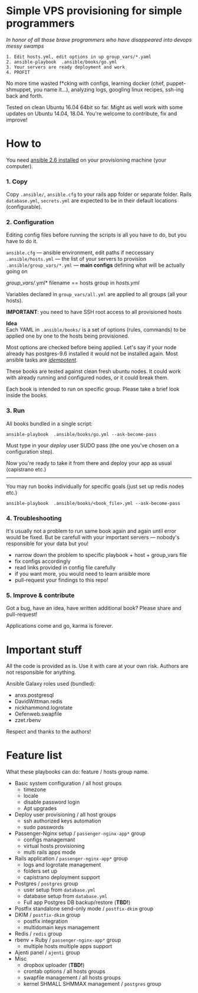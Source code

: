 # Simple VPS provisioning for simple programmers

*In honor of all those brave programmers who have disappeared into devops messy swamps*
 
```
1. Edit hosts.yml, edit options in up group_vars/*.yaml
2. ansible-playbook  .ansible/books/go.yml
3. Your servers are ready deployment and work
4. PROFIT
```

No more time wasted f\*cking with configs, learning docker (chef, puppet-shmuppet, you name it...), 
analyzing logs, googling linux recipes, ssh-ing back and forth.   

Tested on clean Ubuntu 16.04 64bit so far. Might as well work with some updates on Ubuntu 14.04, 18.04. 
You're welcome to contribute, fix and improve!

# How to

You need [ansible 2.6 installed](https://docs.ansible.com/ansible/latest/installation_guide/intro_installation.html) on your provisioning machine (your computer).

### 1. Copy 

Copy `.ansible/`, `ansible.cfg` to your rails app folder or separate folder. Rails `database.yml`, `secrets.yml` are expected to be in their default locations (configurable). 

### 2. Configuration

Editing config files before running the scripts is all you have to do, but you have to do it.  

`ansible.cfg` — ansible environment, edit paths if neccessary  
`.ansible/hosts.yml` — the list of your servers to provision
`.ansible/group_vars/*.yml` — **main configs** defining what will be actually going on

*group_vars/*.yml* filename == hosts group in *hosts.yml*

Variables declared in `group_vars/all.yml` are applied to all groups (all your hosts).

**IMPORTANT**:  you need to have SSH root access to all provisioned hosts 

**Idea**  
Each YAML in `.ansible/books/` is a set of options (rules, commands) to be applied one by one to the hosts being provisioned.

Most options are checked before being applied. Let's say if your node already has postgres-9.6 installed it would not be installed again. Most ansible tasks are [*idempotent*](https://docs.ansible.com/ansible/latest/reference_appendices/glossary.html). 

These books are tested against clean fresh ubuntu nodes. It could work with already running and configured nodes, or it could break them.

Each book is intended to run on specific group. Please take a brief look inside the books.

### 3. Run

All books bundled in a single script:

```
ansible-playbook  .ansible/books/go.yml --ask-become-pass
```

Must type in your *deploy* user SUDO pass (the one you've chosen on a configuration step).

Now you're ready to take it from there and deploy your app as usual (capistrano etc.)

---

You may run books individually for specific goals (just set up redis nodes etc.)

```
ansible-playbook  .ansible/books/<book_file>.yml --ask-become-pass
```
 
### 4. Troubleshooting

It's usually not a problem to run same book again and again until error would be fixed. 
But be carefull with your important servers — nobody's responsible for your data but you!

* narrow down the problem to specific playbook + host + group_vars file
* fix configs accordingly
* read links provided in config file carefully
* if you want more, you would need to learn ansible more
* pull-request your findings to this repo!

### 5. Improve & contribute

Got a bug, have an idea, have written additional book? Please share and pull-request! 

Applications come and go, karma is forever.


# Important stuff

All the code is provided as is. Use it with care at your own risk. Authors are not responsible for anything. 

Ansible Galaxy roles used (bundled):
 
- anxs.postgresql 
- DavidWittman.redis 
- nickhammond.logrotate
- Oefenweb.swapfile
- zzet.rbenv

Respect and thanks to the authors!  

# Feature list

What these playbooks can do: feature / hosts group name.

* Basic system configuration / all host groups
  - timezone
  - locale
  - disable password login
  - Apt upgrades
* Deploy user provisioning / all host groups
  - ssh authorized keys automation
  - sudo passwords
* Passenger-Nginx setup / `passenger-nginx-app*` group
  - configs managemant
  - virtual hosts provisioning
  - multi rails apps mode
* Rails application / `passenger-nginx-app*` group
  - logs and logrotate management
  - folders set up
  - capistrano deployment support
* Postgres / `postgres` group
  - user setup from `database.yml`
  - database setup from `database.yml`
  - Full app Postgres DB backup/restore (**TBD!**) 
* Postfix standalone send-only mode / `postfix-dkim` group 
* DKIM / `postfix-dkim` group
  - postfix integration
  - multidomain keys management 
* Redis / `redis` group
* rbenv + Ruby / `passenger-nginx-app*` group
  - multiple hosts multiple apps support 
* Ajenti panel / `ajenti` group
* Misc 
  - dropbox uploader (**TBD!**)
  - crontab options / all hosts groups 
  - swapfile management / all hosts groups
  - kernel SHMALL SHMMAX management / `postgres` group
